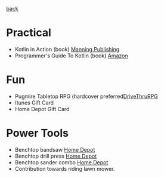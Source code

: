[back](../index.md)

# Practical
- Kotlin in Action (book) [Manning Publishing](https://www.manning.com/books/kotlin-in-action)
- Programmer's Guide To Kotlin (book) [Amazon](https://www.amazon.com/Programmers-Guide-Kotlin-Mike-James/dp/1871962536)

# Fun
- Pugmire Tabletop RPG (hardcover preferred[DriveThruRPG](https://www.drivethrurpg.com/product/204313/Pugmire-Core-Rulebook?cPath=8329_23127)
 - Itunes Gift Card
 - Home Depot Gift Card

# Power Tools
- Benchtop bandsaw [Home Depot](https://www.homedepot.com/p/RYOBI-2-5-Amp-9-in-Band-Saw-BS904G/205503634)
- Benchtop drill press [Home Depot](homedepot.com/p/RYOBI-10-in-Drill-Press-with-EXACTLINE-Laser-Alignment-System-DP103L/205503636)
- Benchtop sander combo [Home Depot](https://www.homedepot.com/p/Shop-Fox-2-in-Belt-6-in-Disc-Sander-Benchtop-Combo-W1838/309626482)
- Contribution towards riding lawn mower.